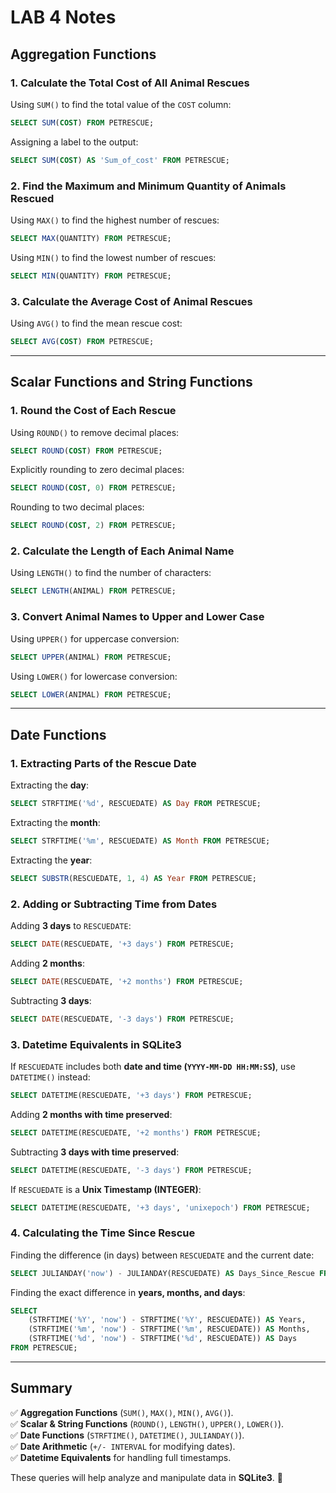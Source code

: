 # **LAB 4 Notes**

## **Aggregation Functions**

### **1. Calculate the Total Cost of All Animal Rescues**
Using `SUM()` to find the total value of the `COST` column:
```sql
SELECT SUM(COST) FROM PETRESCUE;
```
Assigning a label to the output:
```sql
SELECT SUM(COST) AS 'Sum_of_cost' FROM PETRESCUE;
```

### **2. Find the Maximum and Minimum Quantity of Animals Rescued**
Using `MAX()` to find the highest number of rescues:
```sql
SELECT MAX(QUANTITY) FROM PETRESCUE;
```
Using `MIN()` to find the lowest number of rescues:
```sql
SELECT MIN(QUANTITY) FROM PETRESCUE;
```

### **3. Calculate the Average Cost of Animal Rescues**
Using `AVG()` to find the mean rescue cost:
```sql
SELECT AVG(COST) FROM PETRESCUE;
```

---

## **Scalar Functions and String Functions**

### **1. Round the Cost of Each Rescue**
Using `ROUND()` to remove decimal places:
```sql
SELECT ROUND(COST) FROM PETRESCUE;
```
Explicitly rounding to zero decimal places:
```sql
SELECT ROUND(COST, 0) FROM PETRESCUE;
```
Rounding to two decimal places:
```sql
SELECT ROUND(COST, 2) FROM PETRESCUE;
```

### **2. Calculate the Length of Each Animal Name**
Using `LENGTH()` to find the number of characters:
```sql
SELECT LENGTH(ANIMAL) FROM PETRESCUE;
```

### **3. Convert Animal Names to Upper and Lower Case**
Using `UPPER()` for uppercase conversion:
```sql
SELECT UPPER(ANIMAL) FROM PETRESCUE;
```
Using `LOWER()` for lowercase conversion:
```sql
SELECT LOWER(ANIMAL) FROM PETRESCUE;
```

---

## **Date Functions**

### **1. Extracting Parts of the Rescue Date**
Extracting the **day**:
```sql
SELECT STRFTIME('%d', RESCUEDATE) AS Day FROM PETRESCUE;
```
Extracting the **month**:
```sql
SELECT STRFTIME('%m', RESCUEDATE) AS Month FROM PETRESCUE;
```
Extracting the **year**:
```sql
SELECT SUBSTR(RESCUEDATE, 1, 4) AS Year FROM PETRESCUE;
```

### **2. Adding or Subtracting Time from Dates**
Adding **3 days** to `RESCUEDATE`:
```sql
SELECT DATE(RESCUEDATE, '+3 days') FROM PETRESCUE;
```
Adding **2 months**:
```sql
SELECT DATE(RESCUEDATE, '+2 months') FROM PETRESCUE;
```
Subtracting **3 days**:
```sql
SELECT DATE(RESCUEDATE, '-3 days') FROM PETRESCUE;
```

### **3. Datetime Equivalents in SQLite3**
If `RESCUEDATE` includes both **date and time (`YYYY-MM-DD HH:MM:SS`)**, use `DATETIME()` instead:
```sql
SELECT DATETIME(RESCUEDATE, '+3 days') FROM PETRESCUE;
```
Adding **2 months with time preserved**:
```sql
SELECT DATETIME(RESCUEDATE, '+2 months') FROM PETRESCUE;
```
Subtracting **3 days with time preserved**:
```sql
SELECT DATETIME(RESCUEDATE, '-3 days') FROM PETRESCUE;
```
If `RESCUEDATE` is a **Unix Timestamp (INTEGER)**:
```sql
SELECT DATETIME(RESCUEDATE, '+3 days', 'unixepoch') FROM PETRESCUE;
```

### **4. Calculating the Time Since Rescue**
Finding the difference (in days) between `RESCUEDATE` and the current date:
```sql
SELECT JULIANDAY('now') - JULIANDAY(RESCUEDATE) AS Days_Since_Rescue FROM PETRESCUE;
```
Finding the exact difference in **years, months, and days**:
```sql
SELECT 
    (STRFTIME('%Y', 'now') - STRFTIME('%Y', RESCUEDATE)) AS Years, 
    (STRFTIME('%m', 'now') - STRFTIME('%m', RESCUEDATE)) AS Months, 
    (STRFTIME('%d', 'now') - STRFTIME('%d', RESCUEDATE)) AS Days
FROM PETRESCUE;
```

---

## **Summary**
✅ **Aggregation Functions** (`SUM()`, `MAX()`, `MIN()`, `AVG()`).  
✅ **Scalar & String Functions** (`ROUND()`, `LENGTH()`, `UPPER()`, `LOWER()`).  
✅ **Date Functions** (`STRFTIME()`, `DATETIME()`, `JULIANDAY()`).  
✅ **Date Arithmetic** (`+/- INTERVAL` for modifying dates).  
✅ **Datetime Equivalents** for handling full timestamps.  

These queries will help analyze and manipulate data in **SQLite3**. 🚀
